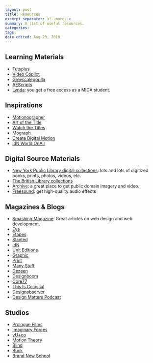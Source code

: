 ```yaml
---
layout: post
title: Resources
excerpt_separator: <!--more-->
summary: A list of useful resources.
categories:
tags:
date_edited: Aug 23, 2016
---
```



## Learning Materials
- [Tutsplus](http://cgi.tutsplus.com)
- [Video Copilot](http://videocopilot.net)
- [Greyscalegorilla](http://greyscalegorilla.com/)
- [AEScripts](http://aescripts.com)
- [Lynda](https://www.lynda.com): you get a free access as a MICA student.




## Inspirations
- [Motionographer](http://motionographer.com)
- [Art of the Title](http://www.artofthetitle.com)
- [Watch the Titles](http://www.watchthetitles.com)
- [Mograph](http://mograph.net)
- [Create Digital Motion](http://createdigitalmotion.com)
- [idN World OnAir](http://www.idnworld.com/onair/)




## Digital Source Materials
- [New York Public Library digital collections](http://digitalcollections.nypl.org/): lots and lots of digitized books, prints, photos, videos, etc.
- [The British Library collections](https://www.flickr.com/photos/britishlibrary/)
- [Archive](https://archive.org/): a great place to get public domain imagery and video.
- [Freesound](http://www.freesound.org/): get high-quality audio effects




## Magazines & Blogs
- [Smashing Magazine](http://smashingmagazine.com): Great articles on web design and web development.
- [Eye](http://www.eyemagazine.com/)
- [Etapes](http://etapes.com/)
- [Slanted](http://www.slanted.de/)
- [idN](http://idnworld.com/)
- [Unit Editions](https://uniteditions.com/)
- [Graphic](http://graphicmag.kr/)
- [Print](http://www.printmag.com/)
- [Many Stuff](http://www.manystuff.org/)
- [Dezeen](http://www.dezeen.com/)
- [Designboom](http://www.designboom.com/)
- [Core77](http://www.core77.com/)
- [This Is Colossal](http://www.thisiscolossal.com/)
- [Designobserver](http://designobserver.com/)
- [Design Matters Podcast](http://www.debbiemillman.com/designmatters/)




## Studios
- [Prologue Films](http://prologue.com)
- [Imaginary Forces](https://www.imaginaryforces.com)
- [yU+co](http://yuco.com)
- [Motion Theory](http://motiontheory.com)
- [Blind](http://www.blind.com)
- [Buck](http://buck.tv)
- [Brand New School](http://brandnewschool.com)




